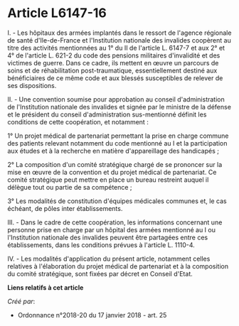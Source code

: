 # Article L6147-16

I. - Les hôpitaux des armées implantés dans le ressort de l'agence régionale de santé d'Ile-de-France et l'Institution
nationale des invalides coopèrent au titre des activités mentionnées au 1° du II de l'article L. 6147-7 et aux 2° et 4° de
l'article L. 621-2 du code des pensions militaires d'invalidité et des victimes de guerre. Dans ce cadre, ils mettent en
œuvre un parcours de soins et de réhabilitation post-traumatique, essentiellement destiné aux bénéficiaires de ce même code
et aux blessés susceptibles de relever de ses dispositions.

II. - Une convention soumise pour approbation au conseil d'administration de l'Institution nationale des invalides et signée
par le ministre de la défense et le président du conseil d'administration sus-mentionné définit les conditions de cette
coopération, et notamment :

1° Un projet médical de partenariat permettant la prise en charge commune des patients relevant notamment du code mentionné
au I et la participation aux études et à la recherche en matière d'appareillage des handicapés ;

2° La composition d'un comité stratégique chargé de se prononcer sur la mise en œuvre de la convention et du projet médical
de partenariat. Ce comité stratégique peut mettre en place un bureau restreint auquel il délègue tout ou partie de sa
compétence ;

3° Les modalités de constitution d'équipes médicales communes et, le cas échéant, de pôles inter établissements.

III. - Dans le cadre de cette coopération, les informations concernant une personne prise en charge par un hôpital des armées
mentionné au I ou l'Institution nationale des invalides peuvent être partagées entre ces établissements, dans les conditions
prévues à l'article L. 1110-4.

IV. - Les modalités d'application du présent article, notamment celles relatives à l'élaboration du projet médical de
partenariat et à la composition du comité stratégique, sont fixées par décret en Conseil d'Etat.

**Liens relatifs à cet article**

_Créé par_:

  - Ordonnance n°2018-20 du 17 janvier 2018 - art. 25
